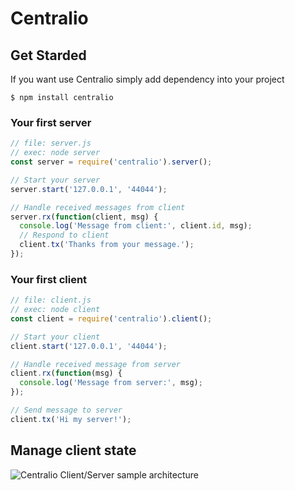 # Centralio

## Get Starded
If you want use Centralio simply add dependency into your project
```
$ npm install centralio
```

### Your first server
```javascript
// file: server.js
// exec: node server
const server = require('centralio').server();

// Start your server 
server.start('127.0.0.1', '44044');

// Handle received messages from client
server.rx(function(client, msg) {
  console.log('Message from client:', client.id, msg);  
  // Respond to client
  client.tx('Thanks from your message.');
});
```

### Your first client
```javascript
// file: client.js
// exec: node client
const client = require('centralio').client();

// Start your client
client.start('127.0.0.1', '44044');

// Handle received message from server
client.rx(function(msg) {
  console.log('Message from server:', msg);    
});

// Send message to server
client.tx('Hi my server!');
```

## Manage client state
![Centralio Client/Server sample architecture](http://www.plantuml.com/plantuml/png/ROyn2uCm48Nt_8h3tS74GWsbIrsw5Ketbv3SbO2S46FpzqjZ5H7Nzpw-TyU3GoYU63uOuDK-Ehxr7Zb2fS4Ep6ZZ6aaD0r7l6TT8QKZ6Hy_l0im8O_O8mTcwc3g-jnhgvZmHraq6RQwg7IbdKfARY19jIBaZrTyP4fdHdJQa4cA-0YvbULs6GF-UgmygUP0fyGK0)
